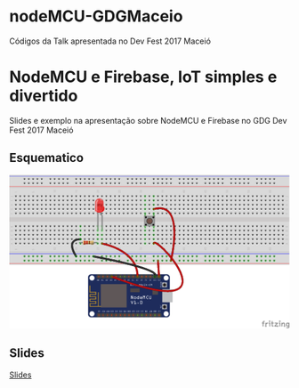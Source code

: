 # nodeMCU-GDGMaceio
Códigos da Talk apresentada no Dev Fest 2017 Maceió

# NodeMCU e Firebase, IoT simples e divertido
Slides e exemplo na apresentação sobre NodeMCU e Firebase no GDG Dev Fest 2017 Maceió

## Esquematico
![](https://raw.githubusercontent.com/ezefranca/nodeMCUTDCFloripa/master/led_button_esquema_nodemcu.png)

## Slides
[Slides](https://speakerdeck.com/ezefranca/gdg-dev-fest-maceio-nodemcu-e-firebase-iot-simples-e-divertido)
